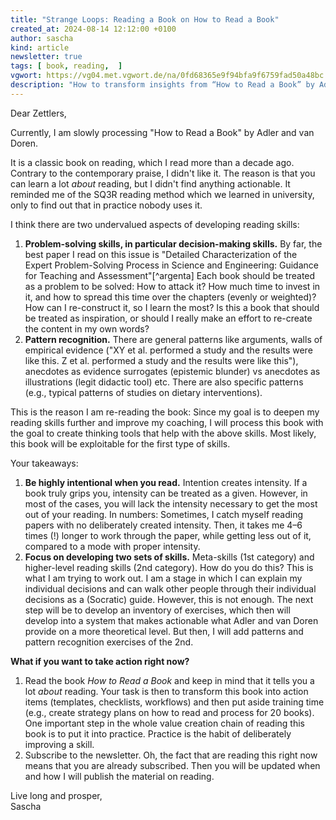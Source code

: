 ```yaml
---
title: "Strange Loops: Reading a Book on How to Read a Book"
created_at: 2024-08-14 12:12:00 +0100
author: sascha
kind: article
newsletter: true
tags: [ book, reading,  ]
vgwort: https://vg04.met.vgwort.de/na/0fd68365e9f94bfa9f6759fad50a48bc
description: "How to transform insights from “How to Read a Book” by Adler/van Doren into actionable strategies to improve your reading."
---
```

Dear Zettlers,

Currently, I am slowly processing "How to Read a Book" by Adler and
van Doren.

It is a classic book on reading, which I read more than a decade ago.
Contrary to the contemporary praise, I didn't like it. The reason is
that you can learn a lot *about* reading, but I didn't find anything
actionable. It reminded me of the SQ3R reading method which we learned
in university, only to find out that in practice nobody uses it.

I think there are two undervalued aspects of developing reading skills:

1. **Problem-solving skills, in particular decision-making skills.** By
   far, the best paper I read on this issue is "Detailed
   Characterization of the Expert Problem-Solving Process in Science
   and Engineering: Guidance for Teaching and Assessment"[^argenta]
   Each book should be treated as a problem to be solved: How to
   attack it? How much time to invest in it, and how to spread this
   time over the chapters (evenly or weighted)? How can I re-construct
   it, so I learn the most? Is this a book that should be treated as
   inspiration, or should I really make an effort to re-create the
   content in my own words?
2. **Pattern recognition.** There are general patterns like arguments,
   walls of empirical evidence ("XY et al. performed a study and the
   results were like this. Z et al. performed a study and the results
   were like this"), anecdotes as evidence surrogates (epistemic
   blunder) vs anecdotes as illustrations (legit didactic tool) etc.
   There are also specific patterns (e.g., typical patterns of studies
   on dietary interventions).

This is the reason I am re-reading the book: Since my goal is to
deepen my reading skills further and improve my coaching, I will
process this book with the goal to create thinking tools that help
with the above skills. Most likely, this book will be exploitable for
the first type of skills.

Your takeaways:

1. **Be highly intentional when you read.** Intention creates
   intensity. If a book truly grips you, intensity can be treated as a
   given. However, in most of the cases, you will lack the intensity
   necessary to get the most out of your reading. In numbers:
   Sometimes, I catch myself reading papers with no deliberately
   created intensity. Then, it takes me 4–6 times (!) longer to work
   through the paper, while getting less out of it, compared to a mode
   with proper intensity.
2. **Focus on developing two sets of skills.** Meta-skills (1st
   category) and higher-level reading skills (2nd category). How do
   you do this? This is what I am trying to work out. I am a stage in
   which I can explain my individual decisions and can walk other
   people through their individual decisions as a (Socratic) guide.
   However, this is not enough. The next step will be to develop an
   inventory of exercises, which then will develop into a system that
   makes actionable what Adler and van Doren provide on a more
   theoretical level. But then, I will add patterns and pattern
   recognition exercises of the 2nd.

**What if you want to take action right now?** 

1. Read the book *How to Read a Book* and keep in mind that it tells
   you a lot *about* reading. Your task is then to transform this book
   into action items (templates, checklists, workflows) and then put
   aside training time (e.g., create strategy plans on how to read and
   process for 20 books). One important step in the whole value
   creation chain of reading this book is to put it into practice.
   Practice is the habit of deliberately improving a skill.
2. Subscribe to the newsletter. Oh, the fact that are reading this
   right now means that you are already subscribed. Then you will be
   updated when and how I will publish the material on reading.

Live long and prosper,<br>Sascha

[^argenta2021]: Argenta M. Price, Candice J. Kim, Eric W. Burkholder, Amy V. Fritz, and Carl E. Wieman (2021): A Detailed Characterization of the Expert Problem-Solving Process in Science and Engineering: Guidance for Teaching and Assessment, CBE—Life Sciences Education 3, 2021, Vol. 20, S. ar43.
